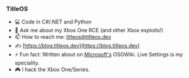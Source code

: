 ### TitleOS


- 💻 Code in C#/.NET and Python
- 💬 Ask me about my Xbox One RCE (and other Xbox exploits!)
- 📫 How to reach me: [titleos@titleos.dev](mailto:titleos@titleos.dev)
- ✍️ [https://blog.titleos.dev](https://blog.titleos.dev)
- ⚡ Fun fact: Written about on [Microsoft's](https://github.com/microsoft/) OSGWiki. Live Settings is my speciality. 
- 🎮 I hack the Xbox One/Series. 

